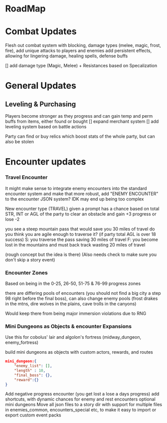 # RoadMap

# Combat Updates
Flesh out combat system with blocking, damage types (melee, magic, frost, fire), add unique attacks to players and enemies
add persistent effects, allowing for lingering damage, healing spells, defense buffs

[] add damage type (Magic, Melee) + Resistances based on Specalization


# General Updates
## Leveling & Purchasing
Players become stronger as they progress and can gain temp and perm buffs from items, either found or bought
[] expand merchant system
[] add leveling system based on battle actions 

Party can find or buy relics which boost stats of the whole party, but can also be stolen 


# Encounter updates

### Travel Encounter
It might make sense to integrate enemy encounters into the standard encounter system and make that more robust, add "ENEMY ENCOUNTER" to the encounter JSON system?
IDK may end up being too complex

New encounter type (TRAVEL)
given a prompt has a chance based on total STR, INT or AGL of the party to clear an obstacle and gain +3 progress or lose -2

you see a steep mountain pass that would save you 30 miles of travel do you think you are agile enough to traverse it? (if party total AGL is over 18 success)
S: you traverse the pass saving 30 miles of travel
F: you become lost in the mountains and must back track wasting 20 miles of travel

(rough concept but the idea is there) (Also needs check to make sure you don't skip a story event)

### Encounter Zones
Based on being in the 0-25, 26-50, 51-75 & 76-99 progress zones

there are differing pools of encounters (you should not find a big city a step 98 right before the final boss), can also change enemy pools (frost drakes in the mtns, dire wolves in the plains, cave trolls in the canyons)

Would keep there from being major immersion violations due to RNG

### Mini Dungeons as Objects & encounter Expansions 
Use this for cobolus' lair and algolon's fortress (midway_dungeon, enemy_fortress)

build mini dungeons as objects with custom actors, rewards, and routes
```json
mini_dungeon:{
    "enemy_list": [],
    "length" : 10,
    "final_boss": {},
    "reward":{}
}
```
Add negative progress encounter (you get lost a lose a days progress)
add shortcuts, with dynamic chances for enemy and rest encounters
optional mini dungeons
Move all json files to a story dir with support for multiple files in enemies_common, encounters_special etc, to make it easy to import or export custom event packs